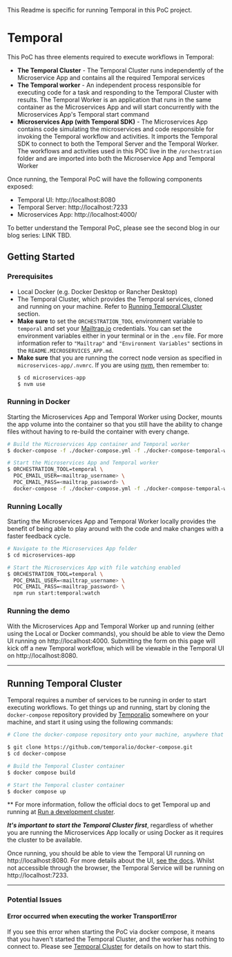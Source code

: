 This Readme is specific for running Temporal in this PoC project.

# Temporal

This PoC has three elements required to execute workflows in Temporal:

* **The Temporal Cluster** - The Temporal Cluster runs independently of the Microservice App and contains all the required Temporal services
* **The Temporal worker** - An independent process responsible for executing code for a task and responding to the Temporal Cluster with results. The Temporal Worker is an application that runs in the same container as the Microservices App and will start concurrently with the Microservices App's Temporal start command
* **Microservices App (with Temporal SDK)** - The Microservices App contains code simulating the microservices and code responsible for invoking the Temporal workflow and activities. It imports the Temporal SDK to connect to both the Temporal Server and the Temporal Worker. The workflows and activities used in this POC live in the `/orchestration` folder and are imported into both the Microservice App and Temporal Worker

Once running, the Temporal PoC will have the following components exposed:

* Temporal UI: http://localhost:8080
* Temporal Server: http://localhost:7233
* Microservices App: http://localhost:4000/ 

To better understand the Temporal PoC, please see the second blog in our blog series: LINK TBD. 

## Getting Started

### Prerequisites

* Local Docker (e.g. Docker Desktop or Rancher Desktop)
* The Temporal Cluster, which provides the Temporal services, cloned and running on your machine. Refer to [Running Temporal Cluster](#running-temporal-cluster) section.
* **Make sure** to set the `ORCHESTRATION_TOOL` environment variable to `temporal` and set your [Mailtrap.io](https://mailtrap.io) credentials. You can set the environment variables either in your terminal or in the `.env` file. For more information refer to `"Mailtrap"` and `"Environment Variables"` sections in the `README.MICROSERVICES_APP.md`.
* **Make sure** that you are running the correct node version as specified in `microservices-app/.nvmrc`. If you are using [nvm](microservices-app/.nvmrc), then remember to:
  ```bash
  $ cd microservices-app
  $ nvm use
  ```

### Running in Docker

Starting the Microservices App and Temporal Worker using Docker, mounts the app volume into the container so that you still have the ability to change files without having to re-build the container with every change. 

```bash
# Build the Microservices App container and Temporal worker
$ docker-compose -f ./docker-compose.yml -f ./docker-compose-temporal-worker.yml build

# Start the Microservices App and Temporal worker
$ ORCHESTRATION_TOOL=temporal \
  POC_EMAIL_USER=<mailtrap_username> \
  POC_EMAIL_PASS=<mailtrap_password> \
  docker-compose -f ./docker-compose.yml -f ./docker-compose-temporal-worker.yml up
```

### Running Locally

Starting the Microservices App and Temporal Worker locally provides the benefit of being able to play around with the code and make changes with a faster feedback cycle.

```bash
# Navigate to the Microservices App folder
$ cd microservices-app

# Start the Microservices App with file watching enabled
$ ORCHESTRATION_TOOL=temporal \
  POC_EMAIL_USER=<mailtrap_username> \
  POC_EMAIL_PASS=<mailtrap_password> \
  npm run start:temporal:watch  
```

### Running the demo

With the Microservices App and Temporal Worker up and running (either using the Local or Docker commands), you should be able to view the Demo UI running on http://localhost:4000. Submitting the form on this page will kick off a new Temporal workflow, which will be viewable in the Temporal UI on http://localhost:8080.

---

## Running Temporal Cluster

Temporal requires a number of services to be running in order to start executing workflows. To get things up and running, start by cloning the `docker-compose` repository provided by [Temporalio](https://github.com/temporalio/docker-compose) somewhere on your machine, and start it using using the following commands:

```bash
# Clone the docker-compose repository onto your machine, anywhere that makes sense

$ git clone https://github.com/temporalio/docker-compose.git
$ cd docker-compose

# Build the Temporal Cluster container
$ docker compose build

# Start the Temporal cluster container
$ docker compose up
```

** For more information, follow the official docs to get Temporal up and running at [Run a development cluster](https://docs.temporal.io/application-development/foundations?lang=typescript#run-a-development-cluster).

***It's important to start the Temporal Cluster first***, regardless of whether you are running the Microservices App locally or using Docker as it requires the cluster to be available.

Once running, you should be able to view the Temporal UI running on http://localhost:8080. For more details about the UI, [see the docs](https://docs.temporal.io/web-ui). Whilst not accessible through the browser, the Temporal Service will be running on http://localhost:7233.

---

### Potential Issues

#### Error occurred when executing the worker TransportError

If you see this error when starting the PoC via docker compose, it means that you haven't started the Temporal Cluster, and the worker has nothing to connect to. Please see [Temporal Cluster](#temporal-cluster) for details on how to start this.
